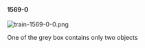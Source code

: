 #### 1569-0
![train-1569-0-0.png](https://github.com/lil-lab/nlvr/raw/master/nlvr/train/images/1/train-1569-0-0.png "train-1569-0-0.png")

One of the grey box contains only two objects
